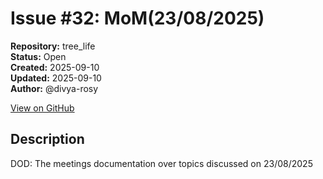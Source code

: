 # Issue #32: MoM(23/08/2025)

**Repository:** tree_life  
**Status:** Open  
**Created:** 2025-09-10  
**Updated:** 2025-09-10  
**Author:** @divya-rosy  

[View on GitHub](https://github.com/Simtestlab/tree_life/issues/32)

## Description

DOD: The meetings documentation over topics discussed on 23/08/2025